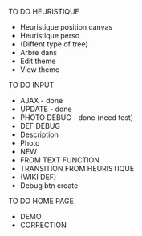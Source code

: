 
TO DO HEURISTIQUE
- Heuristique position canvas
- Heuristique perso
- (Diffent type of tree)
- Arbre dans
- Edit theme
- View theme

TO DO INPUT
- AJAX                          - done
- UPDATE                        - done
- PHOTO DEBUG                   - done (need test)
- DEF DEBUG
- Description
- Photo
- NEW
- FROM TEXT FUNCTION
- TRANSITION FROM HEURISTIQUE
- (WIKI DEF)
- Debug btn create



TO DO HOME PAGE
- DEMO
- CORRECTION


